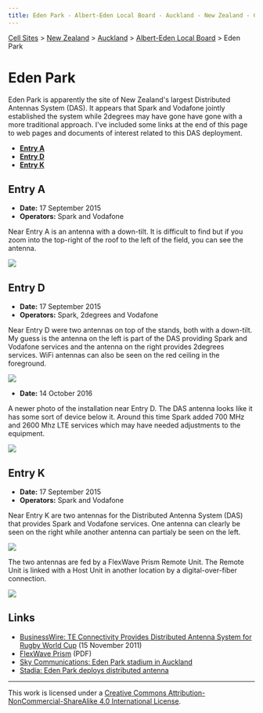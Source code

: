 ```yaml
---
title: Eden Park - Albert-Eden Local Board - Auckland - New Zealand - Cell Sites
---
```


[Cell Sites](../../../) > [New Zealand](../../) > [Auckland](../) > [Albert-Eden Local Board](./) > Eden Park

# Eden Park

Eden Park is apparently the site of New Zealand's largest Distributed Antennas System (DAS). It appears that Spark and
Vodafone jointly established the system while 2degrees may have gone have gone with a more traditional approach. I've
included some links at the end of this page to web pages and documents of interest related to this DAS deployment.

* **[Entry A](#entry-a)**
* **[Entry D](#entry-d)**
* **[Entry K](#entry-k)**

## Entry A

* **Date:** 17 September 2015
* **Operators:** Spark and Vodafone

Near Entry A is an antenna with a down-tilt. It is difficult to find but if you zoom into the top-right of the roof to
the left of the field, you can see the antenna.

![](https://f001.backblazeb2.com/file/CellSites/NZ/AUK/Albert-Eden/20150917-154951.jpg)

## Entry D

* **Date:** 17 September 2015
* **Operators:** Spark, 2degrees and Vodafone

Near Entry D were two antennas on top of the stands, both with a down-tilt. My guess is the antenna on the left is part
of the DAS providing Spark and Vodafone services and the antenna on the right provides 2degrees services. WiFi antennas
can also be seen on the red ceiling in the foreground.

![](https://f001.backblazeb2.com/file/CellSites/NZ/AUK/Albert-Eden/20150917-153747.jpg)

* **Date:** 14 October 2016

A newer photo of the installation near Entry D. The DAS antenna looks like it has some sort of device below it. Around
this time Spark added 700 MHz and 2600 Mhz LTE services which may have needed adjustments to the equipment.

![](https://f001.backblazeb2.com/file/CellSites/NZ/AUK/Albert-Eden/20161014-183030.jpg)

## Entry K

* **Date:** 17 September 2015
* **Operators:** Spark and Vodafone

Near Entry K are two antennas for the Distributed Antenna System (DAS) that provides Spark and Vodafone services. One
antenna can clearly be seen on the right while another antenna can partialy be seen on the left.

![](https://f001.backblazeb2.com/file/CellSites/NZ/AUK/Albert-Eden/20150917-155245.jpg)

The two antennas are fed by a FlexWave Prism Remote Unit. The Remote Unit is linked with a Host Unit in another
location by a digital-over-fiber connection.

![](https://f001.backblazeb2.com/file/CellSites/NZ/AUK/Albert-Eden/20150917-155301.jpg)

## Links

* [BusinessWire: TE Connectivity Provides Distributed Antenna System for Rugby World
  Cup](https://www.businesswire.com/news/home/20111115006151/en/TE-Connectivity-Distributed-Antenna-System-Rugby-World)
  (15 November 2011)
* [FlexWave Prism](https://www.anixter.com/content/dam/Suppliers/TE/wireless-flexwave-prism-106969ae.pdf) (PDF)
* [Sky Communications: Eden Park stadium in Auckland](http://www.skycomms.co.nz/case_studies.html)
* [Stadia: Eden Park deploys distributed antenna](http://www.stadia-magazine.com/news.php?NewsID=34800)

---

This work is licensed under a [Creative Commons Attribution-NonCommercial-ShareAlike 4.0 International License](http://creativecommons.org/licenses/by-nc-sa/4.0/).
